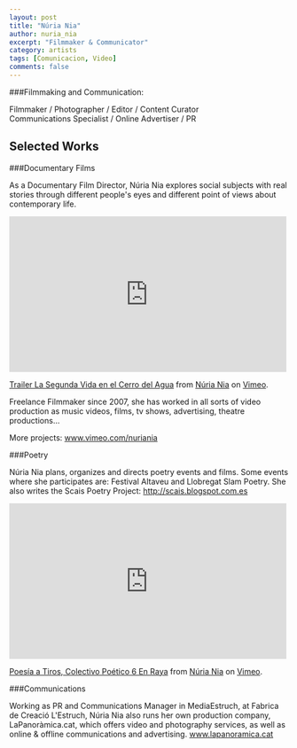 ```yaml
---
layout: post
title: "Núria Nia"
author: nuria_nia
excerpt: "Filmmaker & Communicator"
category: artists
tags: [Comunicacion, Video]
comments: false
---
```


###Filmmaking and Communication: 

Filmmaker / Photographer / Editor / Content Curator  
Communications Specialist / Online Advertiser / PR

## Selected Works 

###Documentary Films 

As a Documentary Film Director, Núria Nia explores social subjects with real stories through different people's eyes and different point of views about contemporary life. 

<iframe src="https://player.vimeo.com/video/33671051" width="500" height="281" frameborder="0" webkitallowfullscreen mozallowfullscreen allowfullscreen></iframe> <p><a href="https://vimeo.com/33671051">Trailer La Segunda Vida en el Cerro del Agua</a> from <a href="https://vimeo.com/nuriania">N&uacute;ria Nia</a> on <a href="https://vimeo.com">Vimeo</a>.</p>



Freelance Filmmaker since 2007, she has worked in all sorts of video production as music videos, films, tv shows, advertising, theatre productions... 

More projects: www.vimeo.com/nuriania

###Poetry 

Núria Nia plans, organizes and directs poetry events and films. Some events where she participates are: Festival Altaveu and Llobregat Slam Poetry. She also writes the Scais Poetry Project: http://scais.blogspot.com.es 

<iframe src="https://player.vimeo.com/video/88745668" width="500" height="281" frameborder="0" webkitallowfullscreen mozallowfullscreen allowfullscreen></iframe> <p><a href="https://vimeo.com/88745668">Poes&iacute;a a Tiros, Colectivo Po&eacute;tico 6 En Raya</a> from <a href="https://vimeo.com/nuriania">N&uacute;ria Nia</a> on <a href="https://vimeo.com">Vimeo</a>.</p>


###Communications

Working as PR and Communications Manager in MediaEstruch, at Fabrica de Creació L'Estruch, Núria Nia also runs her own production company, LaPanoràmica.cat, which offers video and photography services, as well as online & offline communications and advertising. www.lapanoramica.cat 

